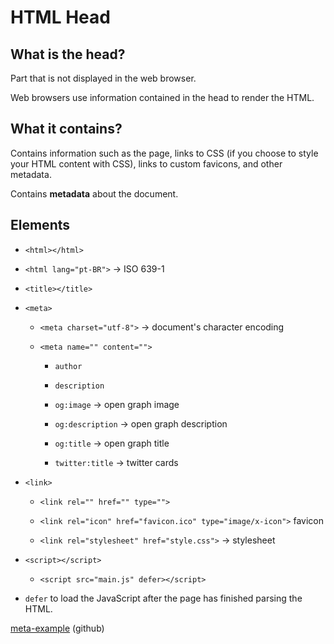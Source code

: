 # HTML Head
## What is the head?
Part that is not displayed in the web browser.

Web browsers use information contained in the head to render the HTML.


## What it contains?

Contains information such as the page, links to CSS (if you choose to style your HTML content with CSS), links to custom favicons, and other metadata.

  

Contains **metadata** about the document.

  

## Elements

- `<html></html>`

- `<html lang="pt-BR">` -> ISO 639-1

- `<title></title>`

- `<meta>`

	- `<meta charset="utf-8">` -> document's character encoding
	
	- `<meta name="" content="">`
		
		- `author`
		
		- `description`
		
		- `og:image` -> open graph image
		
		- `og:description` -> open graph description
		
		- `og:title` -> open graph title
		
		- `twitter:title` -> twitter cards

- `<link>`

	- `<link rel="" href="" type="">`
	
	- `<link rel="icon" href="favicon.ico" type="image/x-icon">` favicon
	
	- `<link rel="stylesheet" href="style.css">` -> stylesheet

- `<script></script>`

	- `<script src="main.js" defer></script>`

- `defer` to load the JavaScript after the page has finished parsing the HTML.

  
[meta-example](https://github.com/feg59crz/meta-example) (github)